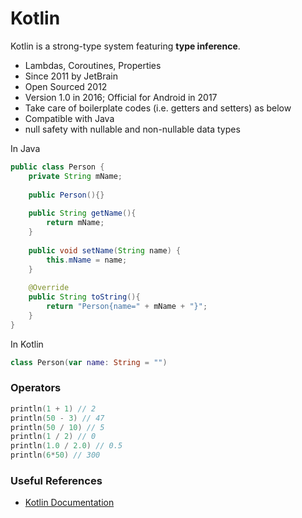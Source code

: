 # Kotlin
Kotlin is a strong-type system featuring **type inference**. 
- Lambdas, Coroutines, Properties
- Since 2011 by JetBrain
- Open Sourced 2012
- Version 1.0 in 2016; Official for Android in 2017
- Take care of boilerplate codes (i.e. getters and setters) as below
- Compatible with Java
- null safety with nullable and non-nullable data types

In Java
```java
public class Person {
    private String mName;
    
    public Person(){}
    
    public String getName(){
        return mName;
    }  
    
    public void setName(String name) {
        this.mName = name;
    }
    
    @Override
    public String toString(){
        return "Person{name=" + mName + "}"; 
    }
} 
```
In Kotlin
```kotlin
class Person(var name: String = "")
```

### Operators
```kotlin
println(1 + 1) // 2
println(50 - 3) // 47
println(50 / 10) // 5
println(1 / 2) // 0
println(1.0 / 2.0) // 0.5
println(6*50) // 300


```


### Useful References
- [Kotlin Documentation](http://kotlinlang.org/docs/reference/)




